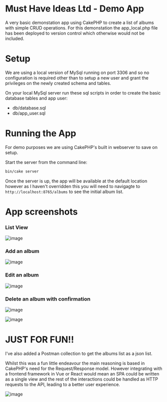 # Must Have Ideas Ltd - Demo App

A very basic demonstation app using CakePHP to create a list of albums with simple CRUD operations.  For this demonstation the app_local.php file has been deployed to version control which otherwise would not be included.

# Setup
We are using a local version of MySql running on port 3306 and so no configuration is required other than to setup a new user and grant the privileges on the newly created schema and tables.

On your local MySql server run these sql scripts in order to create the basic database tables and app user:
- db/database.sql
- db/app_user.sql

# Running the App
For demo purposes we are using CakePHP's built in webserver to save on setup.  

Start the server from the command line:

```bash
bin/cake server
```

Once the server is up, the app will be available at the default location however as I haven't overridden this you will need to navigagte to
`http://localhost:8765/albums` to see the initial album list.

# App screenshots

### List View
![image](https://github.com/spydersweb/spydersweb-test-mhil/assets/52936208/bc9b66a6-6831-43db-9a85-5c61b3e4daae)

### Add an album
![image](https://github.com/spydersweb/spydersweb-test-mhil/assets/52936208/8e9a3816-43ed-416b-97a6-f47f7ac5524b)

### Edit an album
![image](https://github.com/spydersweb/spydersweb-test-mhil/assets/52936208/5d5f6fe4-9be6-4f3f-877a-6d6e22b7cb64)

### Delete an album with confirmation
![image](https://github.com/spydersweb/spydersweb-test-mhil/assets/52936208/bc4ac29d-3026-4323-9f6c-cd5283ca6e86)

![image](https://github.com/spydersweb/spydersweb-test-mhil/assets/52936208/c3d735bb-9f8f-4633-9615-de3b9f9b94d8)

# JUST FOR FUN!!
I've also added a Postman collection to get the albums list as a json list.

Whilst this was a fun little endeavour the main reasoning is based in CakePHP's need for the Request/Response model. However integrating with a frontend framework in Vue or React would mean an SPA could be written as a single view and the rest of the interactions could be handled as HTTP requests to the API, leading to a better user experience. 

![image](https://github.com/spydersweb/spydersweb-test-mhil/assets/52936208/2b0f9350-78c4-4b29-ac02-f1502720b1bc)

